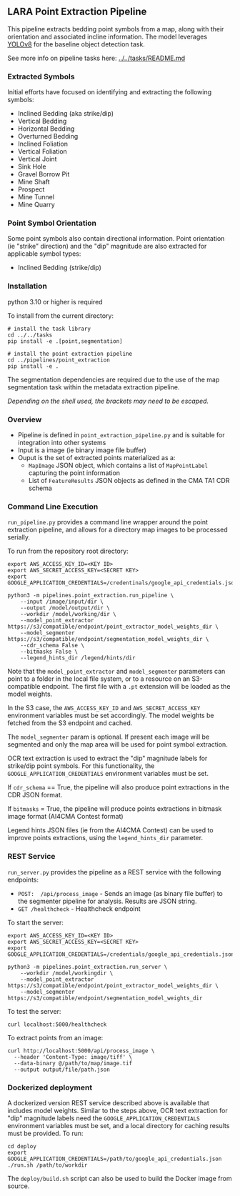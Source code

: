 
## LARA Point Extraction Pipeline


This pipeline extracts bedding point symbols from a map, along with their orientation and associated incline information. The model leverages [YOLOv8](https://github.com/ultralytics/ultralytics) for the baseline object detection task.

See more info on pipeline tasks here: [../../tasks/README.md](../../tasks/README.md)

### Extracted Symbols

Initial efforts have focused on identifying and extracting the following symbols:
* Inclined Bedding (aka strike/dip)
* Vertical Bedding
* Horizontal Bedding
* Overturned Bedding
* Inclined Foliation
* Vertical Foliation
* Vertical Joint
* Sink Hole
* Gravel Borrow Pit
* Mine Shaft
* Prospect
* Mine Tunnel
* Mine Quarry

### Point Symbol Orientation
Some point symbols also contain directional information.
Point orientation (ie "strike" direction) and the "dip" magnitude are also extracted for applicable symbol types:
* Inclined Bedding (strike/dip)


### Installation

python 3.10 or higher is required

To install from the current directory:
```
# install the task library
cd ../../tasks
pip install -e .[point,segmentation]

# install the point extraction pipeline
cd ../pipelines/point_extraction
pip install -e .
```

The segmentation dependencies are required due to the use of the map segmentation task within the metadata extraction pipeline.

*Depending on the shell used, the brackets may need to be escaped.*

### Overview ###

* Pipeline is defined in `point_extraction_pipeline.py` and is suitable for integration into other systems
* Input is a image (ie binary image file buffer)
* Ouput is the set of extracted points materialized as a:
  * `MapImage` JSON object, which contains a list of `MapPointLabel` capturing the point information
  * List of `FeatureResults` JSON objects as defined in the CMA TA1 CDR schema

### Command Line Execution ###
`run_pipeline.py` provides a command line wrapper around the point extraction pipeline, and allows for a directory map images to be processed serially.

To run from the repository root directory:
```
export AWS_ACCESS_KEY_ID=<KEY ID>
export AWS_SECRET_ACCESS_KEY=<SECRET KEY>
export GOOGLE_APPLICATION_CREDENTIALS=/credentinals/google_api_credentials.json

python3 -m pipelines.point_extraction.run_pipeline \
    --input /image/input/dir \
    --output /model/output/dir \
    --workdir /model/working/dir \
    --model_point_extractor https://s3/compatible/endpoint/point_extractor_model_weights_dir \
    --model_segmenter https://s3/compatible/endpoint/segmentation_model_weights_dir \
    --cdr_schema False \
    --bitmasks False \
    --legend_hints_dir /legend/hints/dir
```

Note that the `model_point_extractor` and `model_segmenter` parameters can point to a folder in the local file system, or to a resource on an S3-compatible endpoint.  The first file with a `.pt` extension will be loaded as the model weights.

In the S3 case, the `AWS_ACCESS_KEY_ID` and `AWS_SECRET_ACCESS_KEY` environment variables must be set accordingly.  The model weights be fetched from the S3 endpoint and cached.

The `model_segmenter` param is optional. If present each image will be segmented and only the map area will be used for point symbol extraction.

OCR text extraction is used to extract the "dip" magnitude labels for strike/dip point symbols. For this functionality, the `GOOGLE_APPLICATION_CREDENTIALS` environment variables must be set.

If `cdr_schema` == True, the pipeline will also produce point extractions in the CDR JSON format.

If `bitmasks` = True, the pipeline will produce points extractions in bitmask image format (AI4CMA Contest format)

Legend hints JSON files (ie from the AI4CMA Contest) can be used to improve points extractions, using the `legend_hints_dir` parameter.


### REST Service ###
`run_server.py` provides the pipeline as a REST service with the following endpoints:
* ```POST:  /api/process_image``` - Sends an image (as binary file buffer) to the segmenter pipeline for analysis. Results are JSON string.
* ```GET /healthcheck``` - Healthcheck endpoint

To start the server:
```
export AWS_ACCESS_KEY_ID=<KEY ID>
export AWS_SECRET_ACCESS_KEY=<SECRET KEY>
export GOOGLE_APPLICATION_CREDENTIALS=/credentials/google_api_credentials.json

python3 -m pipelines.point_extraction.run_server \
    --workdir /model/workingdir \
    --model_point_extractor https://s3/compatible/endpoint/point_extractor_model_weights_dir \
    --model_segmenter https://s3/compatible/endpoint/segmentation_model_weights_dir
```

To test the server:

```
curl localhost:5000/healthcheck
```

To extract points from an image:

```
curl http://localhost:5000/api/process_image \
  --header 'Content-Type: image/tiff' \
  --data-binary @/path/to/map/image.tif
  --output output/file/path.json
```

### Dockerized deployment

A dockerized version REST service described above is available that includes model weights.  Similar to the steps above,
OCR text extraction for "dip" magnitude labels need the `GOOGLE_APPLICATION_CREDENTIALS` environment variables must be set, and
a local directory for caching results must be provided.  To run:

```
cd deploy
export GOOGLE_APPLICATION_CREDENTIALS=/path/to/google_api_credentials.json
./run.sh /path/to/workdir
```

The `deploy/build.sh` script can also be used to build the Docker image from source.


